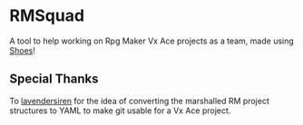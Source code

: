 # RMSquad
A tool to help working on Rpg Maker Vx Ace projects as a team, made using [Shoes](http://shoesrb.com)!

## Special Thanks
To [lavendersiren](https://rpgmaker.net/users/lavendersiren/) for the idea of converting the marshalled RM project structures to YAML to make git usable for a Vx Ace project.